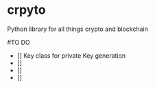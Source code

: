 # crpyto
Python library for all things crypto and blockchain

#TO DO
- [] Key class for private Key generation
- []
- []
- []
